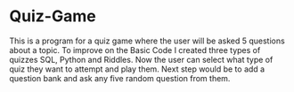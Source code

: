 # Quiz-Game
This is a program for a quiz game where the user will be asked 5 questions about a topic.
To improve on the Basic Code I created three types of quizzes SQL, Python and Riddles.
Now the user can select what type of quiz they want to attempt and play them.
Next step would be to add a question bank and ask any five random question from them.
